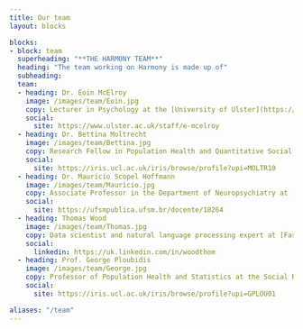 ```yaml
---
title: Our team
layout: blocks

blocks:
- block: team
  superheading: "**THE HARMONY TEAM**"
  heading: "The team working on Harmony is made up of"
  subheading:
  team:
  - heading: Dr. Eoin McElroy
    image: /images/team/Eoin.jpg
    copy: Lecturer in Psychology at the [University of Ulster](https://ulster.ac.uk), Northern Ireland
    social:
      site: https://www.ulster.ac.uk/staff/e-mcelroy
  - heading: Dr. Bettina Moltrecht
    image: /images/team/Bettina.jpg
    copy: Research Fellow in Population Health and Quantitative Social Science at [University College London](https://ucl.ac.uk)
    social:
      site: https://iris.ucl.ac.uk/iris/browse/profile?upi=MOLTR10
  - heading: Dr. Mauricio Scopel Hoffmann
    image: /images/team/Mauricio.jpg
    copy: Associate Professor in the Department of Neuropsychiatry at [Universidade Federal de Santa Maria](https://www.ufsm.br/), Brazil
    social:
      site: https://ufsmpublica.ufsm.br/docente/18264
  - heading: Thomas Wood
    image: /images/team/Thomas.jpg
    copy: Data scientist and natural language processing expert at [Fast Data Science](http://fastdatascience.com/).
    social:
      linkedin: https://uk.linkedin.com/in/woodthom
  - heading: Prof. George Ploubidis
    image: /images/team/George.jpg
    copy: Professor of Population Health and Statistics at the Social Research Institute at [University College London](https://ucl.ac.uk)
    social:
      site: https://iris.ucl.ac.uk/iris/browse/profile?upi=GPLOU01

aliases: "/team"
---
```

